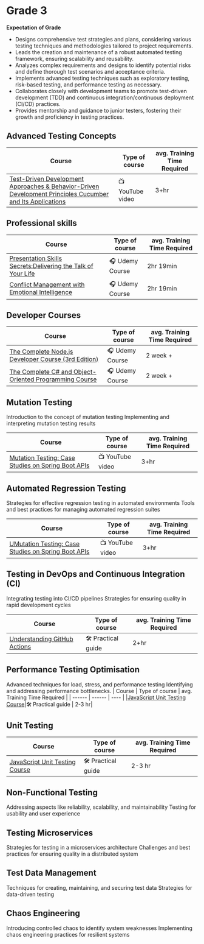 # Grade 3


**Expectation of Grade**

- Designs comprehensive test strategies and plans, considering various testing techniques and methodologies tailored to project requirements.
- Leads the creation and maintenance of a robust automated testing framework, ensuring scalability and reusability.
- Analyzes complex requirements and designs to identify potential risks and define thorough test scenarios and acceptance criteria.
- Implements advanced testing techniques such as exploratory testing, risk-based testing, and performance testing as necessary.
- Collaborates closely with development teams to promote test-driven development (TDD) and continuous integration/continuous deployment (CI/CD) practices.
- Provides mentorship and guidance to junior testers, fostering their growth and proficiency in testing practices.

## Advanced Testing Concepts
| Course | Type of course | avg. Training Time Required |
| ------ | ------ | ---- |
|[Test-Driven Development Approaches & Behavior-Driven Development Principles Cucumber and Its Applications](https://youtu.be/_reKcWXXbfE?feature=shared)|📺 YouTube video| 3+hr|

## Professional skills
| Course | Type of course | avg. Training Time Required |
| ------ | ------ | ---- |
|[Presentation Skills Secrets:Delivering the Talk of Your Life](https://www.udemy.com/course/presentation-skills-secrets/)|🎧 Udemy Course| 2hr 19min | 
|[Conflict Management with Emotional Intelligence](https://www.udemy.com/course/conflict-management-with-emotional-intelligence/)|🎧 Udemy Course| 2hr 19min | 

## Developer Courses
| Course | Type of course | avg. Training Time Required |
| ------ | ------ | ---- |
|[The Complete Node.js Developer Course (3rd Edition)](https://www.udemy.com/course/the-complete-nodejs-developer-course-2/)|🎧 Udemy Course| 2 week + | 
|[The Complete C# and Object-Oriented Programming Course](https://www.udemy.com/course/the-complete-c-sharp-developer-course/)|🎧 Udemy Course| 2 week + | 

## Mutation Testing

Introduction to the concept of mutation testing
Implementing and interpreting mutation testing results

| Course | Type of course | avg. Training Time Required |
| ------ | ------ | ---- |
|[Mutation Testing: Case Studies on Spring Boot APIs](https://youtu.be/88fDcPurp-Y?si=CIw-Xc4BFuCGG53o)|📺 YouTube video| 3+hr|

## Automated Regression Testing

Strategies for effective regression testing in automated environments
Tools and best practices for managing automated regression suites

| Course | Type of course | avg. Training Time Required |
| ------ | ------ | ---- |
|[UMutation Testing: Case Studies on Spring Boot APIs](https://youtu.be/88fDcPurp-Y?si=CIw-Xc4BFuCGG53o)|📺 YouTube video| 3+hr|

## Testing in DevOps and Continuous Integration (CI)

Integrating testing into CI/CD pipelines
Strategies for ensuring quality in rapid development cycles

| Course | Type of course | avg. Training Time Required |
| ------ | ------ | ---- |
|[Understanding GitHub Actions](https://docs.github.com/en/actions/learn-github-actions/understanding-github-actions)|🛠️ Practical guide| 2+hr| 

## Performance Testing Optimisation

Advanced techniques for load, stress, and performance testing
Identifying and addressing performance bottlenecks.
| Course | Type of course | avg. Training Time Required |
| ------ | ------ | ---- |
|[JavaScript Unit Testing Course](https://www.codecademy.com/learn/learn-javascript-unit-testing)|🛠️ Practical guide | 2-3 hr|

## Unit Testing
| Course | Type of course | avg. Training Time Required |
| ------ | ------ | ---- |
|[JavaScript Unit Testing Course](https://www.codecademy.com/learn/learn-javascript-unit-testing)|🛠️ Practical guide | 2-3 hr|

## Non-Functional Testing

Addressing aspects like reliability, scalability, and maintainability
Testing for usability and user experience

## Testing Microservices

Strategies for testing in a microservices architecture
Challenges and best practices for ensuring quality in a distributed system

## Test Data Management

Techniques for creating, maintaining, and securing test data
Strategies for data-driven testing

## Chaos Engineering

Introducing controlled chaos to identify system weaknesses
Implementing chaos engineering practices for resilient systems